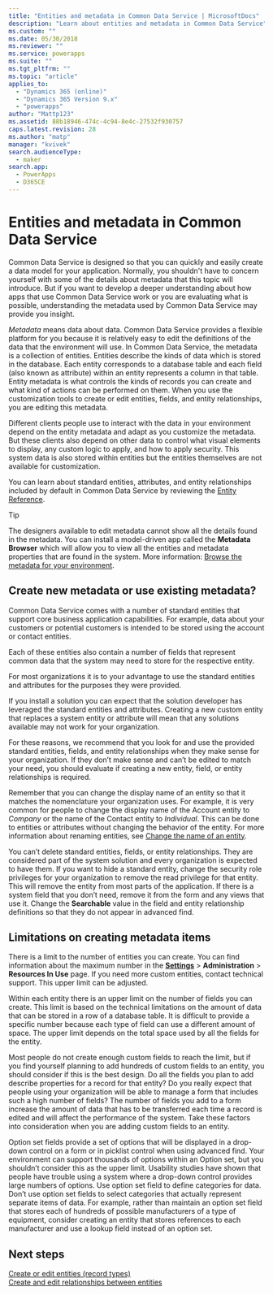 ```yaml
---
title: "Entities and metadata in Common Data Service | MicrosoftDocs"
description: "Learn about entities and metadata in Common Data Service"
ms.custom: ""
ms.date: 05/30/2018
ms.reviewer: ""
ms.service: powerapps
ms.suite: ""
ms.tgt_pltfrm: ""
ms.topic: "article"
applies_to: 
  - "Dynamics 365 (online)"
  - "Dynamics 365 Version 9.x"
  - "powerapps"
author: "Mattp123"
ms.assetid: 88b18946-474c-4c94-8e4c-27532f930757
caps.latest.revision: 28
ms.author: "matp"
manager: "kvivek"
search.audienceType: 
  - maker
search.app: 
  - PowerApps
  - D365CE
---
```


# Entities and metadata in Common Data Service

Common Data Service is designed so that you can quickly and easily create a data model for your application. Normally, you shouldn't have to concern yourself with some of the details about metadata that this topic will introduce. But if you want to develop a deeper understanding about how apps that use Common Data Service work or you are evaluating what is possible, understanding the metadata used by Common Data Service may provide you insight.

*Metadata* means data about data. Common Data Service provides a flexible platform for you because it is relatively easy to edit the definitions of the data that the environment will use. In Common Data Service, the metadata is a collection of entities. Entities describe the kinds of data which is stored in the database.  Each entity corresponds to a database table and each field (also known as attribute) within an entity represents a column in that table. Entity metadata is what controls the kinds of records you can create and what kind of actions can be performed on them. When you use the customization tools to create or edit entities, fields, and entity relationships, you are editing this metadata. 
  
Different clients people use to interact with the data in your environment depend on the entity metadata and adapt as you customize the metadata. But these clients also depend on other data to control what visual elements to display, any custom logic to apply, and how to apply security. This system data is also stored within entities but the entities themselves are not available for customization.

You can learn about standard entities, attributes, and entity relationships included by default in Common Data Service by reviewing the [Entity Reference](/powerapps/developer/common-data-service/reference/about-entity-reference).

> [!TIP]
> The designers available to edit metadata cannot show all the details found in the metadata. You can install a model-driven app called the **Metadata Browser** which will allow you to view all the entities and metadata properties that are found in the system. More information: [Browse the metadata for your environment](https://docs.microsoft.com/dynamics365/customer-engagement/developer/browse-your-metadata).
  
<a name="BKMK_CreateNewOrUseExistingMetadata"></a>

## Create new metadata or use existing metadata?

Common Data Service comes with a number of standard entities that support core business application capabilities. For example, data about your customers or potential customers is intended to be stored using the account or contact entities.  
  
Each of these entities also contain a number of fields that represent common data that the system may need to store for the respective entity.  
  
For most organizations it is to your advantage to use the standard entities and attributes for the purposes they were provided. 
  
If you install a solution you can expect that the solution developer has leveraged the standard entities and attributes. Creating a new custom entity that replaces a system entity or attribute will mean that any solutions available may not work for your organization.  
  
For these reasons, we recommend that you look for and use the provided standard entities, fields, and entity relationships when they make sense for your organization. If they don’t make sense and can’t be edited to match your need, you should evaluate if creating a new entity, field, or entity relationships is required. 

<!--  Can we say this yet? 
    
> [!NOTE]
> The [Common Data Model](/powerapps/common-data-model/overview) will provide a capability to add additional standard entities. 

-->

Remember that you can change the display name of an entity so that it matches the nomenclature your organization uses. For example, it is very common for people to change the display name of the Account entity to *Company* or the name of the Contact entity to *Individual*. This can be done to entities or attributes without changing the behavior of the entity. For more information about renaming entities, see [Change the name of an entity](edit-entities.md#change-the-name-of-an-entity).
  
You can’t delete standard entities, fields, or entity relationships. They are considered part of the system solution and every organization is expected to have them. If you want to hide a standard entity, change the security role privileges for your organization to remove the read privilege for that entity. This will remove the entity from most parts of the application. If there is a system field that you don’t need, remove it from the form and any views that use it. Change the **Searchable** value in the field and entity relationship definitions so that they do not appear in advanced find. 
  
<a name="BKMK_LimitationsOnMetadata"></a>   

## Limitations on creating metadata items  

There is a limit to the number of entities you can create. You can find information about the maximum number in the **[Settings](../model-driven-apps/advanced-navigation.md#settings)** > **Administration** > **Resources In Use** page. If you need more custom entities, contact technical support. This upper limit can be adjusted.  
  
Within each entity there is an upper limit on the number of fields you can create. This limit is based on the technical limitations on the amount of data that can be stored in a row of a database table. It is difficult to provide a specific number because each type of field can use a different amount of space. The upper limit depends on the total space used by all the fields for the entity.  
  
Most people do not create enough custom fields to reach the limit, but if you find yourself planning to add hundreds of custom fields to an entity, you should consider if this is the best design. Do all the fields you plan to add describe properties for a record for that entity? Do you really expect that people using your organization will be able to manage a form that includes such a high number of fields? The number of fields you add to a form increase the amount of data that has to be transferred each time a record is edited and will affect the performance of the system. Take these factors into consideration when you are adding custom fields to an entity.  
  
Option set fields provide a set of options that will be displayed in a drop-down control on a form or in picklist control when using advanced find. Your environment can support thousands of options within an Option set, but you shouldn’t consider this as the upper limit. Usability studies have shown that people have trouble using a system where a drop-down control provides large numbers of options. Use option set field to define categories for data. Don’t use option set fields to select categories that actually represent separate items of data. For example, rather than maintain an option set field that stores each of hundreds of possible manufacturers of a type of equipment, consider creating an entity that stores references to each manufacturer and use a lookup field instead of an option set.  
  
## Next steps 

[Create or edit entities (record types)](create-edit-entities.md)<br />
[Create and edit relationships between entities](create-edit-entity-relationships.md)

